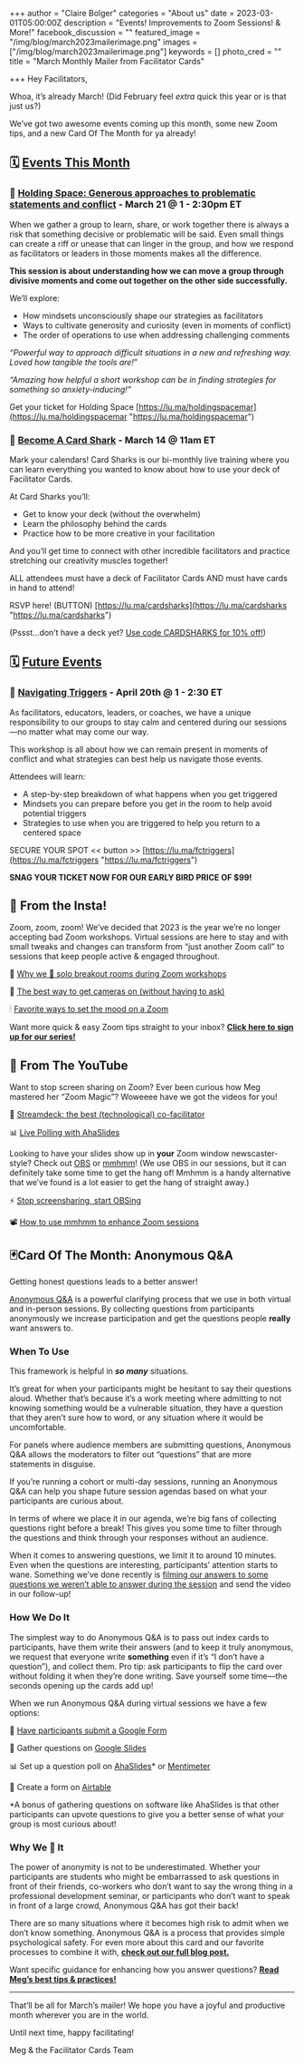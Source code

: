 +++
author = "Claire Bolger"
categories = "About us"
date = 2023-03-01T05:00:00Z
description = "Events! Improvements to Zoom Sessions! & More!"
facebook_discussion = ""
featured_image = "/img/blog/march2023mailerimage.png"
images = ["/img/blog/march2023mailerimage.png"]
keywords = []
photo_cred = ""
title = "March Monthly Mailer from Facilitator Cards"

+++
Hey Facilitators,

Whoa, it’s already March! (Did February feel _extra_ quick this year or is that just us?)

We’ve got two awesome events coming up this month, some new Zoom tips, and a new Card Of The Month for ya already!

## 🗓 [Events This Month](https://lu.ma/facilitatorcardscal)

### 🤲 [Holding Space: Generous approaches to problematic statements and conflict](https://lu.ma/holdingspacemar) - March 21 @ 1 - 2:30pm ET

When we gather a group to learn, share, or work together there is always a risk that something decisive or problematic will be said. Even small things can create a riff or unease that can linger in the group, and how we respond as facilitators or leaders in those moments makes all the difference.

**This session is about understanding how we can move a group through divisive moments and come out together on the other side successfully.**

We’ll explore:

* How mindsets unconsciously shape our strategies as facilitators
* Ways to cultivate generosity and curiosity (even in moments of conflict)
* The order of operations to use when addressing challenging comments

_“Powerful way to approach difficult situations in a new and refreshing way. Loved how tangible the tools are!_”

_“Amazing how helpful a short workshop can be in finding strategies for something so anxiety-inducing!”_

Get your ticket for Holding Space [https://lu.ma/holdingspacemar](https://lu.ma/holdingspacemar "https://lu.ma/holdingspacemar")

### 🦈 [Become A Card Shark](https://lu.ma/cardsharks) - March 14 @ 11am ET

Mark your calendars! Card Sharks is our bi-monthly live training where you can learn everything you wanted to know about how to use your deck of Facilitator Cards.

At Card Sharks you’ll:

* Get to know your deck (without the overwhelm)
* Learn the philosophy behind the cards
* Practice how to be more creative in your facilitation

And you’ll get time to connect with other incredible facilitators and practice stretching our creativity muscles together!

ALL attendees must have a deck of Facilitator Cards AND must have cards in hand to attend!

RSVP here! (BUTTON) [https://lu.ma/cardsharks](https://lu.ma/cardsharks "https://lu.ma/cardsharks")

(Pssst…don’t have a deck yet? [Use code CARDSHARKS for 10% off!](https://shop.facilitator.cards/discount/CARDSHARK))

## 🗓 [Future Events](https://lu.ma/facilitatorcardscal)

### 🚨 [Navigating Triggers](https://lu.ma/fctriggers) - April 20th @ 1 - 2:30 ET

As facilitators, educators, leaders, or coaches, we have a unique responsibility to our groups to stay calm and centered during our sessions—no matter what may come our way.

This workshop is all about how we can remain present in moments of conflict and what strategies can best help us navigate those events.

Attendees will learn:

* A step-by-step breakdown of what happens when you get triggered
* Mindsets you can prepare before you get in the room to help avoid potential triggers
* Strategies to use when you are triggered to help you return to a centered space

SECURE YOUR SPOT << button >> [https://lu.ma/fctriggers](https://lu.ma/fctriggers "https://lu.ma/fctriggers")

**SNAG YOUR TICKET NOW FOR OUR EARLY BIRD PRICE OF $99!**

## **📸 From the Insta!**

Zoom, zoom, zoom! We’ve decided that 2023 is the year we’re no longer accepting bad Zoom workshops. Virtual sessions are here to stay and with small tweaks and changes can transform from “just another Zoom call” to sessions that keep people active & engaged throughout.

🎤 [Why we 💚 solo breakout rooms during Zoom workshops](https://www.instagram.com/p/Co7quRDOvjg/)

🫣 [The best way to get cameras on (without having to ask)](https://www.instagram.com/p/CV5TsMjrsc3/)

🕯 [Favorite ways to set the mood on a Zoom](https://www.instagram.com/p/ClRqoLLuEfx/)

Want more quick & easy Zoom tips straight to your inbox? [**Click here to sign up for our series!**](https://facilitatorcards.ck.page/6e80ec00fe)

## **🔴 From The YouTube**

Want to stop screen sharing on Zoom? Ever been curious how Meg mastered her “Zoom Magic”? Woweeee have we got the videos for you!

🙌 [Streamdeck: the best (technological) co-facilitator](https://youtu.be/_8uZ40_z2Dc)

📊 [Live Polling with AhaSlides](https://youtu.be/8P1GUnBa0-M)

Looking to have your slides show up in **your** Zoom window newscaster-style? Check out [OBS](https://obsproject.com/) or [mmhmm](https://www.mmhmm.app/home)! (We use OBS in our sessions, but it can definitely take some time to get the hang of! Mmhmm is a handy alternative that we’ve found is a lot easier to get the hang of straight away.)

⚡️ [Stop screensharing, start OBSing](https://youtu.be/c_Xf7fq4cwE)

📽 [How to use mmhmm to enhance Zoom sessions](https://youtu.be/Lx_eP-7fUNE)

## **🃏Card Of The Month: Anonymous Q&A**

Getting honest questions leads to a better answer!

[Anonymous Q&A](https://www.facilitator.cards/cards/anonymous-qa/) is a powerful clarifying process that we use in both virtual and in-person sessions. By collecting questions from participants anonymously we increase participation and get the questions people **really** want answers to.

### When To Use

This framework is helpful in **_so many_** situations.

It’s great for when your participants might be hesitant to say their questions aloud. Whether that’s because it’s a work meeting where admitting to not knowing something would be a vulnerable situation, they have a question that they aren’t sure how to word, or any situation where it would be uncomfortable.

For panels where audience members are submitting questions, Anonymous Q&A allows the moderators to filter out “questions” that are more statements in disguise.

If you’re running a cohort or multi-day sessions, running an Anonymous Q&A can help you shape future session agendas based on what your participants are curious about.

In terms of where we place it in our agenda, we’re big fans of collecting questions right before a break! This gives you some time to filter through the questions and think through your responses without an audience.

When it comes to answering questions, we limit it to around 10 minutes. Even when the questions are interesting, participants’ attention starts to wane. Something we’ve done recently is [filming our answers to some questions we weren’t able to answer during the session](https://youtu.be/_e3OfQ2DrcY) and send the video in our follow-up!

### How We Do It

The simplest way to do Anonymous Q&A is to pass out index cards to participants, have them write their answers (and to keep it truly anonymous, we request that everyone write **something** even if it’s “I don’t have a question”), and collect them. Pro tip: ask participants to flip the card over without folding it when they’re done writing. Save yourself some time—the seconds opening up the cards add up!

When we run Anonymous Q&A during virtual sessions we have a few options:

🧾 [Have participants submit a Google Form](https://virtual.facilitator.cards/anonymous-qa-on-zoom-using-google-forms-meg-bolger)

🛝 Gather questions on [Google Slides](https://support.google.com/docs/answer/6386827?hl=en&co=GENIE.Platform%3DDesktop)

📊 Set up a question poll on [AhaSlides](https://ahaslides.com/)* or [Mentimeter](https://www.mentimeter.com/blog/stand-out-get-ahead/how-to-create-open-ended-questions)

💨 Create a form on [Airtable](https://airtable.com/)

\*A bonus of gathering questions on software like AhaSlides is that other participants can upvote questions to give you a better sense of what your group is most curious about!

### Why We 💛 It

The power of anonymity is not to be underestimated. Whether your participants are students who might be embarrassed to ask questions in front of their friends, co-workers who don’t want to say the wrong thing in a professional development seminar, or participants who don’t want to speak in front of a large crowd, Anonymous Q&A has got their back!

There are so many situations where it becomes high risk to admit when we don’t know something. Anonymous Q&A is a process that provides simple psychological safety. For even more about this card and our favorite processes to combine it with, [**check out our full blog post.**](https://www.facilitator.cards/blog/card-of-the-month-anonymous-q-a/)

Want specific guidance for enhancing how you answer questions? [**Read Meg’s best tips & practices!**](https://www.facilitator.cards/blog/how-to-answer-questions/)

***

That’ll be all for March’s mailer! We hope you have a joyful and productive month wherever you are in the world.

Until next time, happy facilitating!

Meg & the Facilitator Cards Team